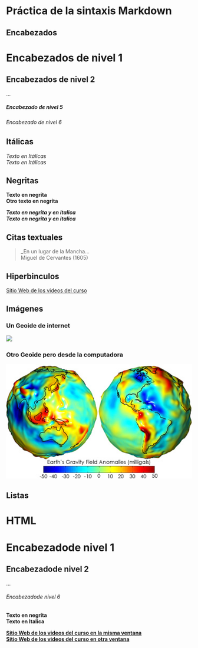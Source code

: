 # Práctica de la sintaxis Markdown
## Encabezados
# Encabezados de nivel 1
## Encabezados de nivel 2
...
##### Encabezado de nivel 5
###### Encabezado de nivel 6

## Itálicas
*Texto en Itálicas*
\
_Texto en Itálicas_

## Negritas
**Texto en negrita**
\
__Otro texto en negrita__

***Texto en negrita y en italica***
\
_**Texto en negrita y en italica**_

## Citas textuales
>_En un lugar de la Mancha...
\
Miguel de Cervantes (1605)

## Hiperbinculos
[Sitio Web de los videos del curso](https://www.youtube.com/channel/UC54fLwQJYtc9szJzNvH7zhw/featured)

## Imágenes
### Un Geoide de internet
![](https://www.astrobitacora.com/wp-content/uploads/2016/08/geoide-tierra.jpg?resolution=1536,1.25)

### Otro Geoide pero desde la computadora
![](img/geoide.jpg)

## Listas

# HTML
<h1>Encabezadode nivel 1</h1>
<h2>Encabezadode nivel 2</h2>
...
<h6>Encabezadode nivel 6</h6>

<strong>Texto en negrita<strong>
\
<en>Texto en Italica<en>

<a href="https://www.youtube.com/channel/UC54fLwQJYtc9szJzNvH7zhw/featured">Sitio Web de los videos del curso en la misma ventana</a>
\
<a href="https://www.youtube.com/channel/UC54fLwQJYtc9szJzNvH7zhw/featured" target="_blank">Sitio Web de los videos del curso en otra ventana</a>

